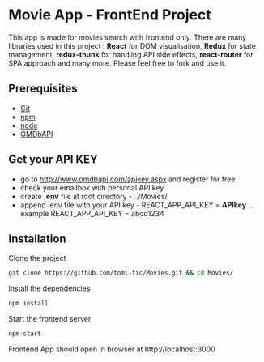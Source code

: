 Movie App - FrontEnd Project
=====================

This app is made for movies search with frontend only. There are many libraries used in this project : **React** for DOM visualisation, **Redux** for state management, **redux-thunk** for handling API side effects, **react-router** for SPA approach and many more. Please feel free to fork and use it.  

Prerequisites
-------------

* [Git](http://git-scm.com/)
* [npm](https://www.npmjs.org/)
* [node](https://nodejs.org/en/)
* [OMDbAPI](http://www.omdbapi.com/)

Get your API KEY
-------------------

* go to http://www.omdbapi.com/apikey.aspx and register for free
* check your emailbox with personal API key
* create **.env** file at root directory - ../Movies/
* append .env file with your API key - REACT_APP_API_KEY = **APIkey** ... example REACT_APP_API_KEY = abcd1234

Installation
------------

Clone the project

```bash
git clone https://github.com/tomi-fic/Movies.git && cd Movies/
```

Install the dependencies

```bash
npm install
```

Start the frontend server

```bash
npm start
```

Frontend App should open in browser at http://localhost:3000




